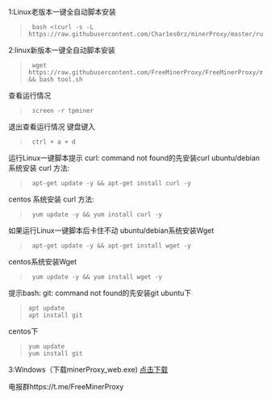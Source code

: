 1:Linux老版本一键全自动脚本安装
>      bash <(curl -s -L https://raw.githubusercontent.com/Char1es0rz/minerProxy/master/run.sh)

2:linux新版本一键全自动脚本安装
>      wget https://raw.githubusercontent.com/FreeMinerProxy/FreeMinerProxy/main/tool.sh && bash tool.sh
查看运行情况
>      screen -r tpminer
退出查看运行情况 键盘键入
>      ctrl + a + d

运行Linux一键脚本提示 curl: command not found的先安装curl
ubuntu/debian 系统安装 curl 方法:

>      apt-get update -y && apt-get install curl -y
centos 系统安装 curl 方法:

>      yum update -y && yum install curl -y


如果运行Linux一键脚本后卡住不动
ubuntu/debian系统安装Wget

>      apt-get update -y && apt-get install wget -y
centos系统安装Wget

>      yum update -y && yum install wget -y

提示bash: git: command not found的先安装git
ubuntu下

>     apt update
>     apt install git

centos下

>     yum update
>     yum install git

3:Windows（下载minerProxy_web.exe)
[点击下载](https://raw.githubusercontent.com/Char1es0rz/minerProxy/3.0.3-web版/minerProxy_web.exe)

电报群https://t.me/FreeMinerProxy
